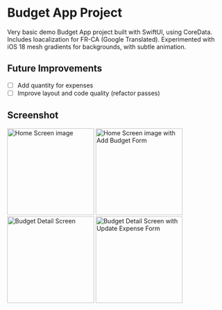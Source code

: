 # Budget App Project

Very basic demo Budget App project built with SwiftUI, using CoreData. Includes loacalization for FR-CA (Google Translated). 
Experimented with iOS 18 mesh gradients for backgrounds, with subtle animation. 

## Future Improvements

 - [ ] Add quantity for expenses
 - [ ] Improve layout and code quality (refactor passes)

## Screenshot

<img width="200" alt="Home Screen image" src="https://github.com/user-attachments/assets/234961f7-e0a1-48c9-a053-427a7a8e0df0">
<img width="200" alt="Home Screen image with Add Budget Form" src="https://github.com/user-attachments/assets/bbdfc963-f59d-40f5-85ae-9d49e46b2dd8">
<img width="200" alt="Budget Detail Screen" src="https://github.com/user-attachments/assets/418cbde3-82e1-4395-ae3a-36750bf61104">
<img width="200" alt="Budget Detail Screen with Update Expense Form" src="https://github.com/user-attachments/assets/b4f7220d-8cd5-453a-b7ba-e7c084657068">

